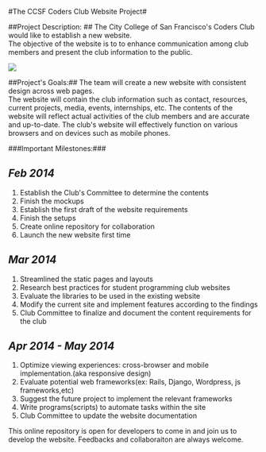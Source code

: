 #The CCSF Coders Club Website Project#


##Project Description: ##
The City College of San Francisco's Coders Club would like to establish a new website.  
The objective of the website is to to enhance communication among club members and present the club information to the public.  



![](http://hills.ccsf.edu/~swattana/ccsf_coders_website/images/coders_website_mockup.png)



##Project's Goals:##
The team will create a new website with consistent design across web pages.  
The website will contain the club information such as contact, resources, current projects, media, events, internships, etc.  The contents of the website will reflect actual activities of the club members and are accurate and up-to-date. The club's website will effectively function on various browsers and on devices such as mobile phones.

###Important Milestones:###

***Feb 2014***
---
1.  Establish the Club's Committee to determine the contents
2.  Finish the mockups
3.  Establish the first draft of the website requirements
4.  Finish the setups 
5.  Create online repository for collaboration
6.  Launch the new website first time

***Mar 2014***
---
1.  Streamlined the static pages and layouts
2.  Research best practices for student programming club websites
3.  Evaluate the libraries to be used in the existing website
4.  Modify the current site and implement features according to the findings
5.  Club Committee to finalize and document the content requirements for the club

***Apr 2014 - May 2014***
---
1.  Optimize viewing experiences: cross-browser and mobile implementation.(aka responsive design)
2.  Evaluate potential web frameworks(ex: Rails, Django, Wordpress, js frameworks,etc)
3.  Suggest the future project to implement the relevant frameworks
4.  Write programs(scripts) to automate tasks within the site 
5.  Club Committee to update the website documentation


This online repository is open for developers to come in and join us to develop the website.  Feedbacks and collaboraiton are always welcome.


